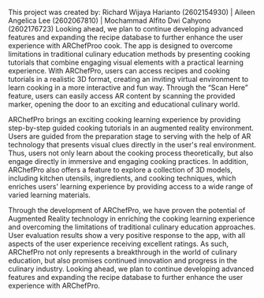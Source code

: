 This project was created by: Richard Wijaya Harianto (2602154930) | Aileen Angelica Lee (2602067810) | Mochammad Alfito Dwi Cahyono (2602176723) 
Looking ahead, we plan to continue developing advanced features and expanding the recipe database to further enhance the user experience with ARChefProo cook. The app is designed to overcome limitations in traditional culinary education methods by presenting cooking tutorials that combine engaging visual elements with a practical learning experience. With ARChefPro, users can access recipes and cooking tutorials in a realistic 3D format, creating an inviting virtual environment to learn cooking in a more interactive and fun way. Through the “Scan Here” feature, users can easily access AR content by scanning the provided marker, opening the door to an exciting and educational culinary world.

ARChefPro brings an exciting cooking learning experience by providing step-by-step guided cooking tutorials in an augmented reality environment. Users are guided from the preparation stage to serving with the help of AR technology that presents visual clues directly in the user's real environment. Thus, users not only learn about the cooking process theoretically, but also engage directly in immersive and engaging cooking practices. In addition, ARChefPro also offers a feature to explore a collection of 3D models, including kitchen utensils, ingredients, and cooking techniques, which enriches users' learning experience by providing access to a wide range of varied learning materials.

Through the development of ARChefPro, we have proven the potential of Augmented Reality technology in enriching the cooking learning experience and overcoming the limitations of traditional culinary education approaches. User evaluation results show a very positive response to the app, with all aspects of the user experience receiving excellent ratings. As such, ARChefPro not only represents a breakthrough in the world of culinary education, but also promises continued innovation and progress in the culinary industry. Looking ahead, we plan to continue developing advanced features and expanding the recipe database to further enhance the user experience with ARChefPro.
